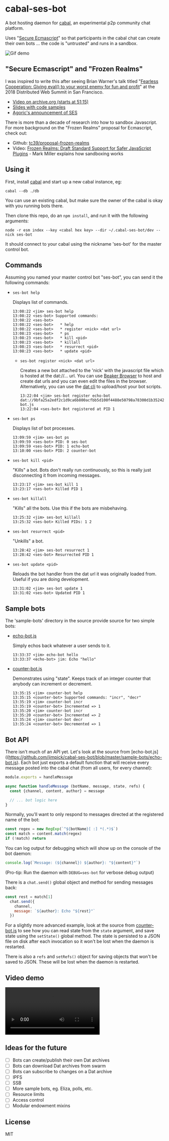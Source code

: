 cabal-ses-bot
=============

A bot hosting daemon for [cabal](https://cabal-club.github.io/), an experimental p2p community chat platform.

Uses "[Secure Ecmascript](https://github.com/Agoric/SES)" so that participants in the cabal chat can create their own bots ... the code is "untrusted" and runs in a sandbox.

![Gif demo](cabal-ses-bot-1.gif)

## "Secure Ecmascript" and "Frozen Realms"

I was inspired to write this after seeing Brian Warner's talk titled "[Fearless Cooperation: Giving eval() to your worst enemy for fun and profit](https://decentralizedwebsummit2018.sched.com/event/FgXN/talk-fearless-cooperation-giving-eval-to-your-worst-enemy-for-fun-and-profit)" at the 2018 Distributed Web Summit in San Francisco.

* [Video on archive.org (starts at 51:15)](https://archive.org/details/decentralizedwebsummitmedia-2018-loglounge-2/DWeb+Log+Lounge+080218+02.mov?start=3075)
* [Slides with code samples](https://agoric.com/assets/pdf/FearlessCooperation-SES-BrianWarner-Agoric-DWeb2018.pdf)
* [Agoric's announcement of SES](https://agoric.com/agoric-releases-ses/)

There is more than a decade of research into how to sandbox Javascript. For more background on the "Frozen Realms" proposal for Ecmascript, check out:

* Github: [tc39/proposal-frozen-realms](https://github.com/tc39/proposal-frozen-realms)
* Video: [Frozen Realms: Draft Standard Support for Safer JavaScript Plugins](https://www.youtube.com/watch?v=tuMG7688Ndw) - Mark Miller explains how sandboxing works

## Using it

First, install [cabal](https://cabal-club.github.io/) and start up a new cabal instance, eg:

```
cabal --db ./db
```

You can use an existing cabal, but make sure the owner of the cabal is okay with you running bots there.

Then clone this repo, do an `npm install`, and run it with the following arguments:

```
node -r esm index --key <cabal hex key> --dir ~/.cabal-ses-bot/dev --nick ses-bot
```

It should connect to your cabal using the nickname 'ses-bot' for the master control bot.

## Commands

Assuming you named your master control bot "ses-bot", you can send it the following commands:

* `ses-bot help`

  Displays list of commands.

  ```
  13:08:22 <jim> ses-bot help                                               13:08:22 <ses-bot> Supported commands:
  13:08:22 <ses-bot>
  13:08:22 <ses-bot>   * help
  13:08:22 <ses-bot>   * register <nick> <dat url>
  13:08:23 <ses-bot>   * ps
  13:08:23 <ses-bot>   * kill <pid>
  13:08:23 <ses-bot>   * killall
  13:08:23 <ses-bot>   * resurrect <pid>
  13:08:23 <ses-bot>   * update <pid>
  ```

  * `ses-bot register <nick> <dat url>`

    Creates a new bot attached to the 'nick' with the javascript file which is hosted at the dat://... url. You can use [Beaker Browser](https://beakerbrowser.com/) to host and create dat urls and you can even edit the files in the browser. Alternatively, you can use the [dat cli](https://github.com/datproject/dat) to upload/host your bot scripts.

    ```
    13:22:04 <jim> ses-bot register echo-bot dat://9bfa25a2edf2c1d9ca6b800acfbb5d100f4488e50798a78300d1b352427f9897/echo-bot.js
    13:22:04 <ses-bot> Bot registered at PID 1
    ```

* `ses-bot ps`

  Displays list of bot processes.

  ```
  13:09:59 <jim> ses-bot ps
  13:09:59 <ses-bot> PID: 0 ses-bot
  13:09:59 <ses-bot> PID: 1 echo-bot
  13:10:00 <ses-bot> PID: 2 counter-bot
  ```

* `ses-bot kill <pid>`

  "Kills" a bot. Bots don't really run continuously, so this is really just disconnecting it from incoming messages.

  ```
  13:23:17 <jim> ses-bot kill 1
  13:23:17 <ses-bot> Killed PID 1
  ```

* `ses-bot killall`

  "Kills" all the bots. Use this if the bots
  are misbehaving.

  ```
  13:25:32 <jim> ses-bot killall
  13:25:32 <ses-bot> Killed PIDs: 1 2
  ```

* `ses-bot resurrect <pid>`

  "Unkills" a bot.

  ```
  13:28:42 <jim> ses-bot resurrect 1
  13:28:42 <ses-bot> Resurrected PID 1
  ```

* `ses-bot update <pid>`

  Reloads the bot handler from the dat url it was originally loaded from. Useful if you are doing development.

  ```
  13:31:02 <jim> ses-bot update 1
  13:31:02 <ses-bot> Updated PID 1
  ```

## Sample bots

The 'sample-bots' directory in the source provide source for two simple bots:

* [echo-bot.js](https://github.com/jimpick/cabal-ses-bot/blob/master/sample-bots/echo-bot.js)

  Simply echos back whatever a user sends to it.

  ```
  13:33:37 <jim> echo-bot hello
  13:33:37 <echo-bot> jim: Echo "hello"
  ```

* [counter-bot.js](https://github.com/jimpick/cabal-ses-bot/blob/master/sample-bots/counter-bot.js)

  Demonstrates using "state". Keeps track of an integer counter that anybody can increment or decrement.

  ```
  13:35:15 <jim> counter-bot help
  13:35:15 <counter-bot> Supported commands: "incr", "decr"
  13:35:19 <jim> counter-bot incr
  13:35:19 <counter-bot> Incremented => 1
  13:35:20 <jim> counter-bot incr
  13:35:20 <counter-bot> Incremented => 2
  13:35:24 <jim> counter-bot decr
  13:35:24 <counter-bot> Decremented => 1
  ```

## Bot API

There isn't much of an API yet. Let's look at the source from [echo-bot.js]((https://github.com/jimpick/cabal-ses-bot/blob/master/sample-bots/echo-bot.js). Each bot just exports a default function that will receive every message posted into the cabal chat (from all users, for every channel):

```js
module.exports = handleMessage

async function handleMessage (botName, message, state, refs) {
  const {channel, content, author} = message

  // ... bot logic here
}
```

Normally, you'll want to only respond to messages directed at the registered name of the bot:

```js
const regex = new RegExp(`^${botName}[ :] *(.*)$`)
const match = content.match(regex)
if (!match) return
```

You can log output for debugging which will show up on the console of the bot daemon:

```js
console.log(`Message: (${channel}) ${author}: "${content}"`)
```

(Pro-tip: Run the daemon with `DEBUG=ses-bot` for verbose debug output)

There is a `chat.send()` global object and method for sending messages back:

```js
const rest = match[1]
  chat.send({
    channel,
    message: `${author}: Echo "${rest}"`
  })
```

For a slightly more advanced example, look at the source from [counter-bot.js](https://github.com/jimpick/cabal-ses-bot/blob/master/sample-bots/counter-bot.js) to see how you can read state from the `state` argument, and save state using the `setState()` global method. The state is persisted to a JSON file on disk after each invocation so it won't be lost when the daemon is restarted.

There is also a `refs` and `setRefs()` object for saving objects that won't be saved to JSON. These will be lost when the daemon is restarted.

## Video demo

<video src="https://cabal-ses-bot-video.hashbase.io/cabal-ses-bot.mp4" controls></video>

## Ideas for the future

- [ ] Bots can create/publish their own Dat archives
- [ ] Bots can download Dat archives from swarm
- [ ] Bots can subscribe to changes on a Dat archive
- [ ] IPFS
- [ ] SSB
- [ ] More sample bots, eg. Eliza, polls, etc.
- [ ] Resource limits
- [ ] Access control
- [ ] Modular endowment mixins

## License

MIT
